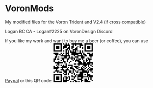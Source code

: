 # VoronMods
My modified files for the Voron Trident and V2.4 (if cross compatible)

Logan BC CA - Logan#2225 on VoronDesign Discord

If you like my work and want to buy me a beer (or coffee), you can use [Paypal](https://www.paypal.com/donate/?hosted_button_id=QBMAY9ZB6N3F8) or this QR code: ![QRCode](QRCode.png)

